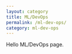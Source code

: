 ```yaml
---
layout: category
title: ML/DevOps
permalink: /ml-dev-ops/
category: ml-dev-ops
---
```


Hello ML/DevOps page.